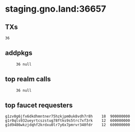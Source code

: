 # staging.gno.land:36657

## TXs
```
36
```

## addpkgs
```
     36 null
```

## top realm calls
```
     36 null
```

## top faucet requesters
```
g1zv0g6jfx6dkdhmntner75hzkjpm0uk8vdh7r8h	18	900000000
g1r0qls932ueyrtcszstug78ftks9s5trc7xf3rk	12	600000000
g1d9486wkzjdqhf2krdxu0lr7y6x7pmrvr340fdr	12	600000000
```

